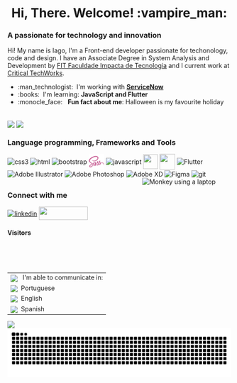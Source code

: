 <h1 align="center">Hi, There. Welcome! :vampire_man: </h1>

<h3>A passionate for technology and innovation</h3>

 <p>Hi! My name is Iago, I'm a Front-end developer passionate for techonology, code and design. I have an Associate Degree in System Analysis and Development by <a href="https://www.impacta.edu.br/">FIT Faculdade Impacta de Tecnologia</a> and I current work at <a href="https://www.criticaltechworks.com/">Critical TechWorks</a>.</p>
 
 <ul>
  <li> :man_technologist: &nbsp;I'm working with <a href="https://www.servicenow.com/"><strong>ServiceNow</strong></a></li>
  <li> :books: &nbsp;I'm learning: <strong>JavaScript and Flutter</strong></li>
 <li> :monocle_face: &nbsp; <strong>Fun fact about me</strong>: Halloween is my favourite holiday </li>
 </ul>


  <br>

  <div>
  <img height="160em"   align="center" src="https://github-readme-stats.vercel.app/api?username=iagolopess&show_icons=true&theme=highcontrast&include_all_commits=true&count_private=true">
  <img height="160em" align="center" src="https://github-readme-stats.vercel.app/api/top-langs/?username=iagolopess&&layout=compact&hide=shell&theme=highcontrast">
  
  
  
      

  </div>
  

<div>
  <h3 align="left">Language programming, Frameworks and Tools</h3>
</div>
<div>

<img align = "center" src="https://i.imgur.com/TLY19Q3.png" alt="css3" width="32" height="36"/>
<img align = "center" src="https://i.imgur.com/HHwqtbv.png" alt="html" width="32" height="37"/> 
<img align = "center" src="https://i.imgur.com/aSHZnoG.png" alt="bootstrap" width="30" height="35"/>
<img align="center" src="https://raw.githubusercontent.com/devicons/devicon/master/icons/sass/sass-original.svg" alt="sass" width="35" height="35" />
<img align = "center" src="https://i.imgur.com/O02pplX.png" alt="javascript" width="32" height="37"/>
<img align="center" src="https://cdn.jsdelivr.net/gh/devicons/devicon/icons/typescript/typescript-original.svg" width="33" height="33"/>
<img align="center" src="https://cdn.jsdelivr.net/gh/devicons/devicon/icons/react/react-original-wordmark.svg" width="35" height="35"/>          
<img align="center" src="https://cdn.jsdelivr.net/gh/devicons/devicon/icons/flutter/flutter-original.svg" alt="Flutter" width="35" height="35"/>
<img align="center" src="https://cdn.jsdelivr.net/gh/devicons/devicon/icons/illustrator/illustrator-plain.svg" alt="Adobe Illustrator" width="35" height="35"/>
<img align="center" src="https://cdn.jsdelivr.net/gh/devicons/devicon/icons/photoshop/photoshop-plain.svg" alt="Adobe Photoshop" width="35" height="35"/>          
<img align="center" src="https://cdn.jsdelivr.net/gh/devicons/devicon/icons/xd/xd-plain.svg" alt="Adobe XD" width="35" height="35"/>
<img align="center" src="https://cdn.jsdelivr.net/gh/devicons/devicon/icons/figma/figma-original.svg" alt="Figma" width="35" height="35"/>
<img align = "center" src="https://i.imgur.com/5pIevzW.png" alt="git" width="35" height="35"/> 

                                                           
                                                                                            
</div>
  

  <div>
  <img align="right" alt="Monkey using a laptop" width="200" height="200" src="https://user-images.githubusercontent.com/43242069/138807815-98eead31-2355-4c51-a6d7-cc5fa099e18e.gif">

  </div>
 
  ##
 <div>
  <h3 align="left">Connect with me </h3>
<p align="left">    
 <a href="https://www.linkedin.com/in/iago-alves-lopes/" target="blank"><img align="center" src="https://img.shields.io/badge/LinkedIn-0077B5?style=for-the-badge&logo=linkedin&logoColor=white" alt="linkedin" height="30" width="110" /></a>
<a href="mailto:iagoalopes@gmail.com" target="_blank"><img src="https://img.shields.io/badge/Gmail-D14836?style=for-the-badge&logo=gmail&logoColor=white" height="30" width="110" align ="center"/></a>
 
  </div>
    <div>
    <table align="right">
                        <tr><td><img align="center" src="https://user-images.githubusercontent.com/43242069/137638141-9b15d358-eca9-46cf-9f57-1a60cc80a418.png"/>
 &nbsp; I'm able to communicate in:</td></tr>
 <tr><td><img align="center" src="https://user-images.githubusercontent.com/43242069/137637980-ba63d024-af65-4cd7-9cce-91b0e5f6456c.png"/>
 &nbsp;Portuguese</td></tr>
 <tr><td> <img align="center" src="https://user-images.githubusercontent.com/43242069/137638018-b571a7a8-c1ff-4653-9f53-de21e5425f69.png"/> 
 &nbsp;English</td></tr>
 <tr><td> <img align="center" src="https://user-images.githubusercontent.com/43242069/137638057-76911ed1-d24a-4604-96a5-c7b7fc3b47f0.png" />
 &nbsp;Spanish</td></tr>
</table>
   </div>
  
   
  
<div>  
  <h4 align="left"> Visitors </h4>
  <img align="left" src="https://profile-counter.glitch.me/iagolopess/count.svg">
   </div> 
    
  ![Snake animation](https://github.com/iagolopess/iagolopess/blob/output/github-contribution-grid-snake.svg) 
 
</div>

